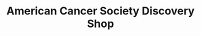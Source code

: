 ---
title: "American Cancer Society Discovery Shop"
url: /los-gatos/american-cancer-society-discovery-shop/
shop: charity
---